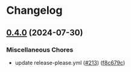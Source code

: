 # Changelog

## [0.4.0](https://github.com/googlemaps/react-native-navigation-sdk/compare/0.4.0-beta...v0.4.0) (2024-07-30)


### Miscellaneous Chores

* update release-please.yml ([#213](https://github.com/googlemaps/react-native-navigation-sdk/issues/213)) ([f8c679c](https://github.com/googlemaps/react-native-navigation-sdk/commit/f8c679c19c1dee99123cf52b4686782a61cff7f2))
